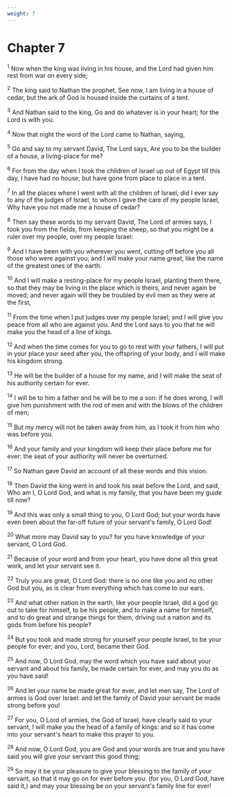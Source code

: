 ```yaml
---
weight: 7
---
```


# Chapter 7

<sup>1</sup> Now when the king was living in his house, and the Lord had given him rest from war on every side; 

<sup>2</sup> The king said to Nathan the prophet, See now, I am living in a house of cedar, but the ark of God is housed inside the curtains of a tent. 

<sup>3</sup> And Nathan said to the king, Go and do whatever is in your heart; for the Lord is with you. 

<sup>4</sup> Now that night the word of the Lord came to Nathan, saying, 

<sup>5</sup> Go and say to my servant David, The Lord says, Are you to be the builder of a house, a living-place for me? 

<sup>6</sup> For from the day when I took the children of Israel up out of Egypt till this day, I have had no house, but have gone from place to place in a tent. 

<sup>7</sup> In all the places where I went with all the children of Israel, did I ever say to any of the judges of Israel, to whom I gave the care of my people Israel, Why have you not made me a house of cedar? 

<sup>8</sup> Then say these words to my servant David, The Lord of armies says, I took you from the fields, from keeping the sheep, so that you might be a ruler over my people, over my people Israel: 

<sup>9</sup> And I have been with you wherever you went, cutting off before you all those who were against you; and I will make your name great, like the name of the greatest ones of the earth. 

<sup>10</sup> And I will make a resting-place for my people Israel, planting them there, so that they may be living in the place which is theirs, and never again be moved; and never again will they be troubled by evil men as they were at the first, 

<sup>11</sup> From the time when I put judges over my people Israel; and I will give you peace from all who are against you. And the Lord says to you that he will make you the head of a line of kings. 

<sup>12</sup> And when the time comes for you to go to rest with your fathers, I will put in your place your seed after you, the offspring of your body, and I will make his kingdom strong. 

<sup>13</sup> He will be the builder of a house for my name, and I will make the seat of his authority certain for ever. 

<sup>14</sup> I will be to him a father and he will be to me a son: if he does wrong, I will give him punishment with the rod of men and with the blows of the children of men; 

<sup>15</sup> But my mercy will not be taken away from him, as I took it from him who was before you. 

<sup>16</sup> And your family and your kingdom will keep their place before me for ever: the seat of your authority will never be overturned. 

<sup>17</sup> So Nathan gave David an account of all these words and this vision. 

<sup>18</sup> Then David the king went in and took his seat before the Lord, and said, Who am I, O Lord God, and what is my family, that you have been my guide till now? 

<sup>19</sup> And this was only a small thing to you, O Lord God; but your words have even been about the far-off future of your servant's family, O Lord God! 

<sup>20</sup> What more may David say to you? for you have knowledge of your servant, O Lord God. 

<sup>21</sup> Because of your word and from your heart, you have done all this great work, and let your servant see it. 

<sup>22</sup> Truly you are great, O Lord God: there is no one like you and no other God but you, as is clear from everything which has come to our ears. 

<sup>23</sup> And what other nation in the earth, like your people Israel, did a god go out to take for himself, to be his people, and to make a name for himself, and to do great and strange things for them, driving out a nation and its gods from before his people? 

<sup>24</sup> But you took and made strong for yourself your people Israel, to be your people for ever; and you, Lord, became their God. 

<sup>25</sup> And now, O Lord God, may the word which you have said about your servant and about his family, be made certain for ever, and may you do as you have said! 

<sup>26</sup> And let your name be made great for ever, and let men say, The Lord of armies is God over Israel: and let the family of David your servant be made strong before you! 

<sup>27</sup> For you, O Lord of armies, the God of Israel, have clearly said to your servant, I will make you the head of a family of kings: and so it has come into your servant's heart to make this prayer to you. 

<sup>28</sup> And now, O Lord God, you are God and your words are true and you have said you will give your servant this good thing; 

<sup>29</sup> So may it be your pleasure to give your blessing to the family of your servant, so that it may go on for ever before you: (for you, O Lord God, have said it,) and may your blessing be on your servant's family line for ever! 


